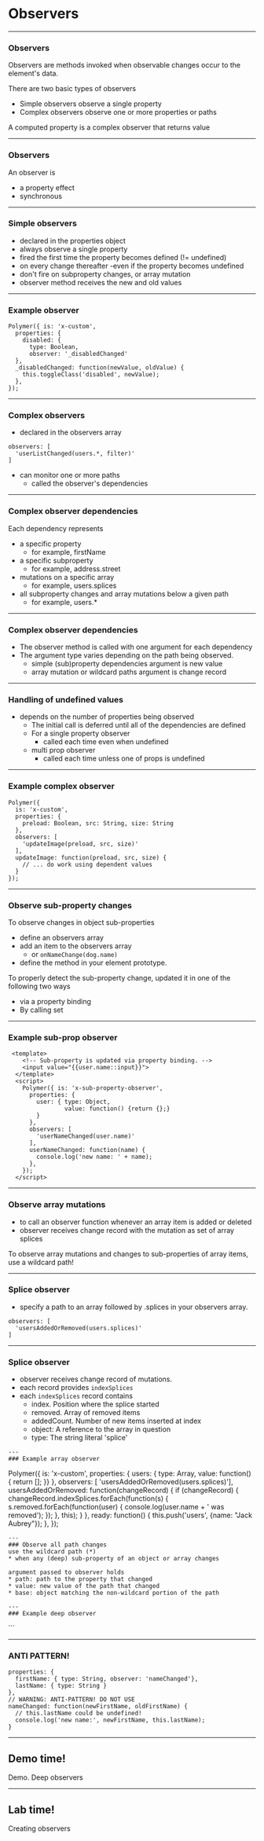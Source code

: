 # Observers

---
### Observers

Observers are methods invoked when observable changes occur
to the element's data. 

There are two basic types of observers
* Simple observers observe a single property
* Complex observers observe one or more properties or paths

A computed property is a complex observer that returns value

---
### Observers
An observer is
* a property effect
* synchronous

---
### Simple observers
* declared in the properties object
* always observe a single property
* fired the first time the property becomes defined (!= undefined)
* on every change thereafter
    -even if the property becomes undefined
* don't fire on subproperty changes, or array mutation
* observer method receives the new and old values

---
### Example observer
```
Polymer({ is: 'x-custom',
  properties: {
    disabled: {
      type: Boolean,
      observer: '_disabledChanged'
  },
  _disabledChanged: function(newValue, oldValue) {
    this.toggleClass('disabled', newValue);
  },
});
```

---
### Complex observers
* declared in the observers array
```
observers: [
  'userListChanged(users.*, filter)'
]
```
* can monitor one or more paths
    -  called the observer's dependencies

---
### Complex observer dependencies
Each dependency represents
* a specific property 
    - for example, firstName
* a specific subproperty 
    - for example, address.street
* mutations on a specific array 
    - for example, users.splices
* all subproperty changes and array mutations below a given path 
    - for example, users.*

---
### Complex observer dependencies
* The observer method is called with one argument for each dependency
* The argument type varies depending on the path being observed.
    - simple (sub)property dependencies argument is new value 
    - array mutation or wildcard paths argument is change record 

---
### Handling of undefined values 
* depends on the number of properties being observed
    - The initial call is deferred until all of the dependencies are defined
    - For a single property observer
        - called each time even when undefined
    - multi prop observer
        - called each time unless one of props is undefined

---
### Example complex observer
```
Polymer({
  is: 'x-custom',
  properties: {
    preload: Boolean, src: String, size: String
  },
  observers: [
    'updateImage(preload, src, size)'
  ],
  updateImage: function(preload, src, size) {
    // ... do work using dependent values
  }
});
```

---
### Observe sub-property changes
To observe changes in object sub-properties
* define an observers array
* add an item to the observers array
    - or `onNameChange(dog.name)` 
* define the method in your element prototype. 

To properly detect the sub-property change, updated it
in one of the following two ways
* via a property binding
* By calling set

---
### Example sub-prop observer
```
 <template>
    <!-- Sub-property is updated via property binding. -->
    <input value="{{user.name::input}}">
  </template>
  <script>
    Polymer({ is: 'x-sub-property-observer',
      properties: {
        user: { type: Object,
                value: function() {return {};}
        }
      },
      observers: [
        'userNameChanged(user.name)'
      ],
      userNameChanged: function(name) {
        console.log('new name: ' + name);
      },
    });
  </script>
```

---
### Observe array mutations
* to call an observer function whenever an array item is added or deleted
* observer receives change record with the mutation as set of array splices

To observe array mutations and changes to sub-properties 
of array items, use a wildcard path!

---
### Splice observer
* specify a path to an array followed by .splices 
in your observers array.
```
observers: [
  'usersAddedOrRemoved(users.splices)'
]
```

---
### Splice observer
* observer receives change record of mutations. 
* each record provides `indexSplices`
* each `indexSplices` record contains
    - index. Position where the splice started
    - removed. Array of removed items
    - addedCount. Number of new items inserted at index
    - object: A reference to the array in question
    - type: The string literal 'splice'

```
---
### Example array observer
```
Polymer({ is: 'x-custom',
  properties: {
    users: { type: Array,
            value: function() {
                return []; }}
  },
  observers: [ 'usersAddedOrRemoved(users.splices)'],
  usersAddedOrRemoved: function(changeRecord) {
    if (changeRecord) {
      changeRecord.indexSplices.forEach(function(s) {
        s.removed.forEach(function(user) {
          console.log(user.name + ' was removed');
        }); }, this); }
  },
  ready: function() { this.push('users', {name: "Jack Aubrey"}); },
});
```
---
### Observe all path changes 
use the wildcard path (*)
* when any (deep) sub-property of an object or array changes

argument passed to observer holds
* path: path to the property that changed
* value: new value of the path that changed
* base: object matching the non-wildcard portion of the path

---
### Example deep observer
```
<dom-module id="x-deep-observer">
  <template>
    <input value="{{user.name.first::input}}"
           placeholder="First Name">
    <input value="{{user.name.last::input}}"
           placeholder="Last Name">
  </template>
  <script>
    Polymer({ is: 'x-deep-observer',
      properties: {
        user: {
          type: Object,
          value: function() { return {'name':{}};}}
        },
      observers: ['userNameChanged(user.name.*)'],
      userNameChanged: function(changeRecord) {
        console.log('value: ' + changeRecord.value);
      },});
  </script>
</dom-module>
```

---
### ANTI PATTERN!
```
properties: {
  firstName: { type: String, observer: 'nameChanged'},
  lastName: { type: String }
},
// WARNING: ANTI-PATTERN! DO NOT USE
nameChanged: function(newFirstName, oldFirstName) {
  // this.lastName could be undefined!
  console.log('new name:', newFirstName, this.lastName);
}
```

---
<!-- .slide: data-background="url('images/demo.jpg')" --> 
<!-- .slide: class="lab" -->
## Demo time!
Demo. Deep observers 

---
<!-- .slide: data-background="url('images/lab2.jpg')" --> 
<!-- .slide: class="lab" -->
## Lab time!
Creating observers
